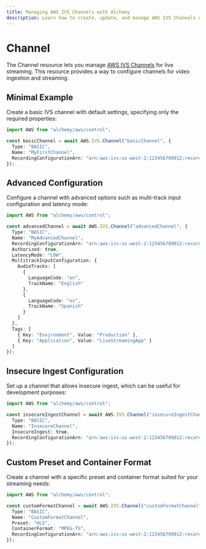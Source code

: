 ```yaml
---
title: Managing AWS IVS Channels with Alchemy
description: Learn how to create, update, and manage AWS IVS Channels using Alchemy Cloud Control.
---
```


# Channel

The Channel resource lets you manage [AWS IVS Channels](https://docs.aws.amazon.com/ivs/latest/userguide/) for live streaming. This resource provides a way to configure channels for video ingestion and streaming.

## Minimal Example

Create a basic IVS channel with default settings, specifying only the required properties:

```ts
import AWS from "alchemy/aws/control";

const basicChannel = await AWS.IVS.Channel("basicChannel", {
  Type: "BASIC",
  Name: "MyFirstChannel",
  RecordingConfigurationArn: "arn:aws:ivs:us-west-2:123456789012:recording-configuration/recording-config-id"
});
```

## Advanced Configuration

Configure a channel with advanced options such as multi-track input configuration and latency mode:

```ts
import AWS from "alchemy/aws/control";

const advancedChannel = await AWS.IVS.Channel("advancedChannel", {
  Type: "BASIC",
  Name: "MyAdvancedChannel",
  RecordingConfigurationArn: "arn:aws:ivs:us-west-2:123456789012:recording-configuration/recording-config-id",
  Authorized: true,
  LatencyMode: "LOW",
  MultitrackInputConfiguration: {
    AudioTracks: [
      { 
        LanguageCode: "en", 
        TrackName: "English" 
      },
      { 
        LanguageCode: "es", 
        TrackName: "Spanish" 
      }
    ]
  },
  Tags: [
    { Key: "Environment", Value: "Production" },
    { Key: "Application", Value: "LiveStreamingApp" }
  ]
});
```

## Insecure Ingest Configuration

Set up a channel that allows insecure ingest, which can be useful for development purposes:

```ts
import AWS from "alchemy/aws/control";

const insecureIngestChannel = await AWS.IVS.Channel("insecureIngestChannel", {
  Type: "BASIC",
  Name: "InsecureChannel",
  InsecureIngest: true,
  RecordingConfigurationArn: "arn:aws:ivs:us-west-2:123456789012:recording-configuration/recording-config-id"
});
```

## Custom Preset and Container Format

Create a channel with a specific preset and container format suited for your streaming needs:

```ts
import AWS from "alchemy/aws/control";

const customFormatChannel = await AWS.IVS.Channel("customFormatChannel", {
  Type: "BASIC",
  Name: "CustomFormatChannel",
  Preset: "HLS",
  ContainerFormat: "MPEG-TS",
  RecordingConfigurationArn: "arn:aws:ivs:us-west-2:123456789012:recording-configuration/recording-config-id"
});
```